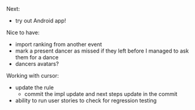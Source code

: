 
Next:
- try out Android app!

Nice to have:
- import ranking from another event
- mark a present dancer as missed if they left before I managed to ask them for a dance
- dancers avatars?

Working with cursor:
- update the rule
  - commit the impl update and next steps update in the commit
- ability to run user stories to check for regression testing
